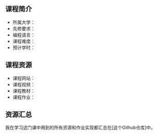 ## 课程简介
- 所属大学：
- 先修要求：
- 编程语言：
- 课程难度：
- 预计学时：

## 课程资源
- 课程网站：
- 课程视频：
- 课程教材：
- 课程作业：

## 资源汇总
我在学习这门课中用到的所有资源和作业实现都汇总在[这个Github仓库]中。